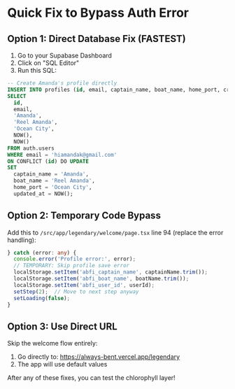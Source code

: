 # Quick Fix to Bypass Auth Error

## Option 1: Direct Database Fix (FASTEST)

1. Go to your Supabase Dashboard
2. Click on "SQL Editor" 
3. Run this SQL:

```sql
-- Create Amanda's profile directly
INSERT INTO profiles (id, email, captain_name, boat_name, home_port, created_at, updated_at)
SELECT 
  id,
  email,
  'Amanda',
  'Reel Amanda', 
  'Ocean City',
  NOW(),
  NOW()
FROM auth.users 
WHERE email = 'hiamandak@gmail.com'
ON CONFLICT (id) DO UPDATE
SET 
  captain_name = 'Amanda',
  boat_name = 'Reel Amanda',
  home_port = 'Ocean City',
  updated_at = NOW();
```

## Option 2: Temporary Code Bypass

Add this to `/src/app/legendary/welcome/page.tsx` line 94 (replace the error handling):

```typescript
} catch (error: any) {
  console.error('Profile error:', error);
  // TEMPORARY: Skip profile save error
  localStorage.setItem('abfi_captain_name', captainName.trim());
  localStorage.setItem('abfi_boat_name', boatName.trim());
  localStorage.setItem('abfi_user_id', userId);
  setStep(2);  // Move to next step anyway
  setLoading(false);
}
```

## Option 3: Use Direct URL

Skip the welcome flow entirely:
1. Go directly to: https://always-bent.vercel.app/legendary
2. The app will use default values

After any of these fixes, you can test the chlorophyll layer!
